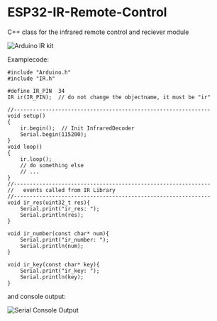 # ESP32-IR-Remote-Control
C++ class for the infrared remote control and reciever module 

![Arduino IR kit](https://github.com/schreibfaul1/ESP32-IR-Remote-Control/blob/master/images/Infrarot%20IR%20Empf%C3%A4nger%20Modul%20Wireless%20Remote%20Control%20Kit%20f%C3%BCr%20Arduino.jpg)

Examplecode:

````
#include "Arduino.h"
#include "IR.h"

#define IR_PIN  34
IR ir(IR_PIN);  // do not change the objectname, it must be "ir"

//--------------------------------------------------------------
void setup()
{
    ir.begin();  // Init InfraredDecoder
    Serial.begin(115200);
}
void loop()
{
    ir.loop();
    // do something else
    // ...
}
//--------------------------------------------------------------
//   events called from IR Library
//--------------------------------------------------------------
void ir_res(uint32_t res){
    Serial.print("ir_res: ");
    Serial.println(res);
}

void ir_number(const char* num){
    Serial.print("ir_number: ");
    Serial.println(num);
}

void ir_key(const char* key){
    Serial.print("ir_key: ");
    Serial.println(key);
}
````
and console output:

![Serial Console Output](https://github.com/schreibfaul1/ESP32-IR-Remote-Control/blob/master/images/IR_ConsoleOutput.jpg)


